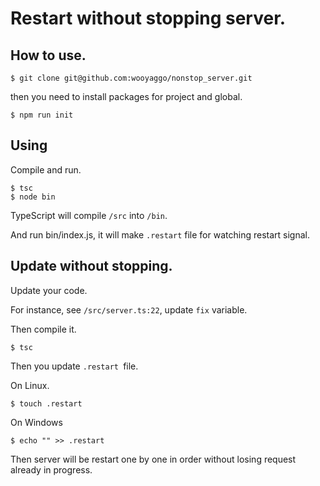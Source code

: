 # Restart without stopping server.

## How to use.

```
$ git clone git@github.com:wooyaggo/nonstop_server.git
```

then you need to install packages for project and global.

```
$ npm run init
```


## Using

Compile and run.

```
$ tsc
$ node bin
```

TypeScript will compile <code>/src</code> into <code>/bin</code>. 

And run bin/index.js, it will make <code>.restart</code> file for watching restart signal.

## Update without stopping.

Update your code.

For instance, see <code>/src/server.ts:22</code>, update <code>fix</code> variable.

Then compile it.

```
$ tsc
```

Then you update <code>.restart </code>file.

On Linux.

```
$ touch .restart
```

On Windows

```
$ echo "" >> .restart
```

Then server will be restart one by one in order without losing request already in progress.